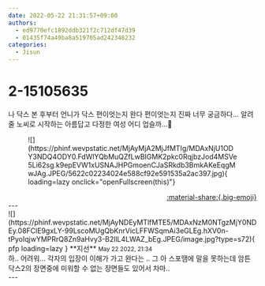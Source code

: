 ```yaml
---
date: 2022-05-22 21:31:57+09:00
authors:
  - ed9770efc1892ddb321f2c712df47d39
  - 01435f74a49ba8a519705ad242348232
categories:
  - Jisun
---
```


# 2-15105635

<div class="post-container" markdown="1">
<div class="content-container md-sidebar__scrollwrap" markdown="1">

나 닥스 본 후부터 언니가 닥스 편이엇는지 완다 편이엇는지 진짜 너무 궁금하다... 알려줄 노씨로 시작하는 아름답고 다정한 여성 어디 업슬까...🥹
<figure markdown="1">
![](https://phinf.wevpstatic.net/MjAyMjA2MjJfMTIg/MDAxNjU1ODY3NDQ4ODY0.FdWlYQbMuQZfLwBIGMK2pkc0RqjbzJod4MSVe5Li62sg.k9epEVW1xUSNAJHPGmoenCJaSRkdb3BmkAKeEqgMwJAg.JPEG/5622c02234024e588cf92e591535a2ac397.jpg){ loading=lazy onclick="openFullscreen(this)"}
</figure>


</div>
</div>

<div style="text-align: right;" markdown="1">
<a href="https://weverse.io/fromis9/fanpost/2-15105635" style="text-align: right;">:material-share:{.big-emoji}</a>
</div>
---

<div class="comments-container md-sidebar__scrollwrap" markdown="1">
<div class="comment" markdown="1">
<div class='id-container' markdown="1">
![](https://phinf.wevpstatic.net/MjAyNDEyMTlfMTE5/MDAxNzM0NTgzMjY0NDEy.08FClE9gxLY-99LscoMUgQbKnrVicLFFWSqmAi3eGLEg.hXV0n-tPyoIqjwYMPRrQ8Zn9aHvy3-B2llL4LWAZ_bEg.JPEG/image.jpg?type=s72){ pfp loading=lazy }
**<span class="artist">지선</span>** <small>May 22 2022, 21:34</small><br>
</div>
<div class='comment-body' markdown="1">
하.. 어려워... 각자의 입장이 이해가 가고 완다는 .. 그 아 스포땜에 말을 못하는데 암튼 닥스2의 장면중에 미워할 수 없는 장면들도 있어서 차마..
</div>
</div>
</div>
---
